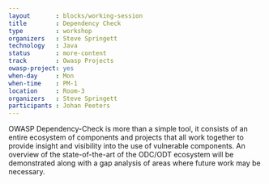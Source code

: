 ```yaml
---
layout       : blocks/working-session
title        : Dependency Check
type         : workshop
organizers   : Steve Springett
technology   : Java
status       : more-content
track        : Owasp Projects
owasp-project: yes
when-day     : Mon
when-time    : PM-1
location     : Room-3
organizers   : Steve Springett
participants : Johan Peeters
---
```


OWASP Dependency-Check is more than a simple tool, it consists of an entire ecosystem of components and projects that all work together to provide insight and visibility into the use of vulnerable components. An overview of the state-of-the-art of the ODC/ODT ecosystem will be demonstrated along with a gap analysis of areas where future work may be necessary.

